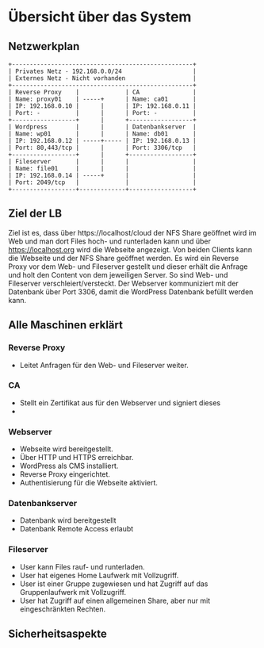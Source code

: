 # Übersicht über das System

## Netzwerkplan

```
+---------------------------------------------------+
| Privates Netz - 192.168.0.0/24                    |
| Externes Netz - Nicht vorhanden                   |
+---------------------------------------------------+
| Reverse Proxy    |             | CA               |
| Name: proxy01    | -----+      | Name: ca01       |
| IP: 192.168.0.10 |      |      | IP: 192.168.0.11 |
| Port: -          |      |      | Port: -          |
+------------------+      |      +------------------+
| Wordpress        |      |      | Datenbankserver  |
| Name: wp01       |      |      | Name: db01       |
| IP: 192.168.0.12 | -----+----- | IP: 192.168.0.13 |
| Port: 80,443/tcp |      |      | Port: 3306/tcp   |
+------------------+      |      +------------------+
| Fileserver       |      |      |                  |
| Name: file01     |      |      |                  |
| IP: 192.168.0.14 | -----+      |                  |
| Port: 2049/tcp   |             |                  |
+------------------+-------------+------------------+
```

## Ziel der LB
Ziel ist es, dass über https://localhost/cloud der NFS Share geöffnet wird im Web und man dort Files hoch- und runterladen kann und über https://localhost.org wird die Webseite angezeigt. Von beiden Clients kann die Webseite und der NFS Share geöffnet werden. Es wird ein Reverse Proxy vor dem Web- und Fileserver gestellt und dieser erhält die Anfrage und holt den Content von dem jeweiligen Server. So sind Web- und Fileserver verschleiert/versteckt. Der Webserver kommuniziert mit der Datenbank über Port 3306, damit die WordPress Datenbank befüllt werden kann.

## Alle Maschinen erklärt

### Reverse Proxy
- Leitet Anfragen für den Web- und Fileserver weiter.

### CA
- Stellt ein Zertifikat aus für den Webserver und signiert dieses
- 

### Webserver
- Webseite wird bereitgestellt.
- Über HTTP und HTTPS erreichbar.
- WordPress als CMS installiert.
- Reverse Proxy eingerichtet.
- Authentisierung für die Webseite aktiviert.

### Datenbankserver
- Datenbank wird bereitgestellt
- Datenbank Remote Access erlaubt

### Fileserver
- User kann Files rauf- und runterladen.
- User hat eigenes Home Laufwerk mit Vollzugriff.
- User ist einer Gruppe zugewiesen und hat Zugriff auf das Gruppenlaufwerk mit Vollzugriff.
- User hat Zugriff auf einen allgemeinen Share, aber nur mit eingeschränkten Rechten.

## Sicherheitsaspekte